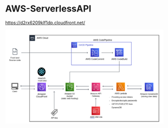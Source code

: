 # AWS-ServerlessAPI

https://d2rx6209klf1dp.cloudfront.net/

![AWS ServerlessAPI](https://github.com/jonjay80/AWS-ServerlessAPI/blob/main/images/AWS%20Serverless%20API.PNG)

